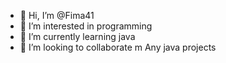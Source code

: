 - 👋 Hi, I’m @Fima41
- 👀 I’m interested in programming
- 🌱 I’m currently learning java
- 💞️ I’m looking to collaborate m
Any java projects


<!---
Fima41/Fima41 is a ✨ special ✨ repository because its `README.md` (this file) appears on your GitHub profile.
You can click the Preview link to take a look at your changes.
--->
